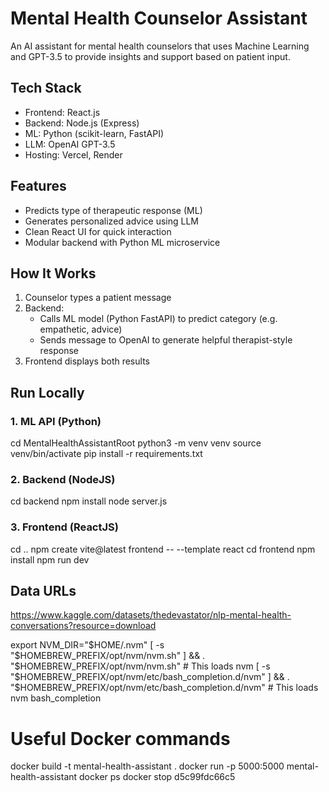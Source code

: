 # Mental Health Counselor Assistant

An AI assistant for mental health counselors that uses Machine Learning and GPT-3.5 to provide insights and support based on patient input.


## Tech Stack
- Frontend: React.js
- Backend: Node.js (Express)
- ML: Python (scikit-learn, FastAPI)
- LLM: OpenAI GPT-3.5
- Hosting: Vercel, Render

## Features
- Predicts type of therapeutic response (ML)  
- Generates personalized advice using LLM  
- Clean React UI for quick interaction  
- Modular backend with Python ML microservice

## How It Works

1. Counselor types a patient message
2. Backend:
   - Calls ML model (Python FastAPI) to predict category (e.g. empathetic, advice)
   - Sends message to OpenAI to generate helpful therapist-style response
3. Frontend displays both results

## Run Locally

### 1. ML API (Python)
cd MentalHealthAssistantRoot
python3 -m venv venv
source venv/bin/activate
pip install -r requirements.txt

### 2. Backend (NodeJS)
cd backend
npm install
node server.js

### 3. Frontend (ReactJS)
cd ..
npm create vite@latest frontend -- --template react
cd frontend
npm install
npm run dev

## Data URLs
https://www.kaggle.com/datasets/thedevastator/nlp-mental-health-conversations?resource=download



export NVM_DIR="$HOME/.nvm"
    [ -s "$HOMEBREW_PREFIX/opt/nvm/nvm.sh" ] && \. "$HOMEBREW_PREFIX/opt/nvm/nvm.sh" # This loads nvm
    [ -s "$HOMEBREW_PREFIX/opt/nvm/etc/bash_completion.d/nvm" ] && \. "$HOMEBREW_PREFIX/opt/nvm/etc/bash_completion.d/nvm" # This loads nvm bash_completion

# Useful Docker commands

docker build -t mental-health-assistant .
docker run -p 5000:5000 mental-health-assistant
docker ps
docker stop d5c99fdc66c5
